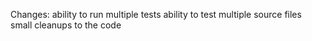 Changes:
	ability to run multiple tests
	ability to test multiple source files
	small cleanups to the code
